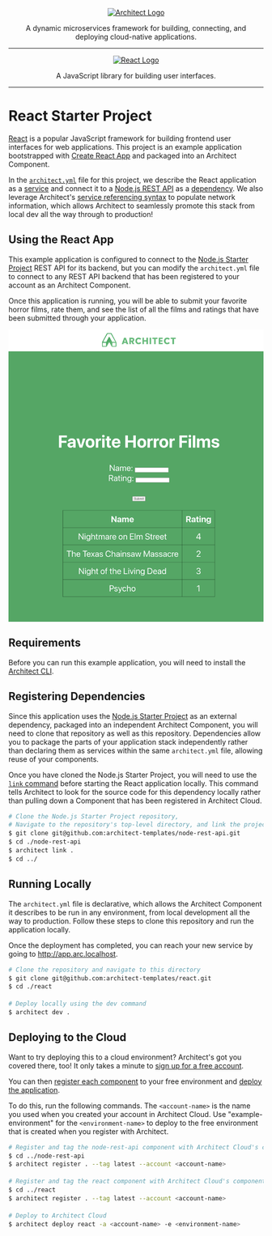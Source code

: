 <p align="center">
  <a href="//architect.io" target="blank"><img src="https://docs.architect.io/img/logo.svg" width="320" alt="Architect Logo" /></a>
</p>

<p align="center">
  A dynamic microservices framework for building, connecting, and deploying cloud-native applications.
</p>

---

<p align="center">
  <a href="//react.org" target="blank"><img src="https://create-react-app.dev/img/logo.svg" width="320" alt="React Logo" /></a>
</p>

<p align="center">
  A JavaScript library for building user interfaces.
</p>

---

# React Starter Project
[React](https://reactjs.org/) is a popular JavaScript framework for building frontend user interfaces for web applications. 
This project is an example application bootstrapped with [Create React App](https://github.com/facebook/create-react-app)
and packaged into an Architect Component.

In the [`architect.yml`](//docs.architect.io/components/architect-yml/n) file for this project, we describe the React application as 
a [service](https://docs.architect.io/components/services/) and connect it to a 
[Node.js REST API](https://github.com/architect-templates/node-rest-api) as a [dependency](https://docs.architect.io/components/dependencies/). 
We also leverage Architect's [service referencing syntax](//docs.architect.io/components/service-discovery/#service-referencing-syntax)
to populate network information, which allows Architect to seamlessly promote this stack from local dev all the way through to production!


## Using the React App
This example application is configured to connect to the [Node.js Starter Project](https://github.com/architect-templates/node-rest-api) 
REST API for its backend, but you can modify the `architect.yml` file to connect to any REST API backend that has been registered to your account as an
Architect Component.

Once this application is running, you will be able to submit your favorite horror films, rate them, and see the list 
of all the films and ratings that have been submitted through your application. 

<img align="center" src="./app-screenshot.png" alt="App Screenshot" />

## Requirements
Before you can run this example application, you will need to install the [Architect CLI](https://github.com/architect-team/architect-cli).

## Registering Dependencies
Since this application uses the [Node.js Starter Project](https://github.com/architect-templates/node-rest-api) as an external 
dependency, packaged into an independent Architect Component, you will need to clone that repository as well as this repository. 
Dependencies allow you to package the parts of your application stack independently rather than declaring them as services 
within the same `architect.yml` file, allowing
reuse of your components. 

Once you have cloned the Node.js Starter Project, you will need to use the [`link` command](https://docs.architect.io/deployments/local-environments/#local-registration)
before starting the React application locally. This command tells Architect to look for the source code for this dependency locally rather than pulling
down a Component that has been registered in Architect Cloud. 

```sh
# Clone the Node.js Starter Project repository, 
# Navigate to the repository's top-level directory, and link the project
$ git clone git@github.com:architect-templates/node-rest-api.git
$ cd ./node-rest-api
$ architect link .
$ cd ../
```

## Running Locally
The `architect.yml` file is declarative, which allows the Architect Component it describes to be run in any environment,
from local development all the way to production. Follow these steps to clone this repository and run the application
locally.

Once the deployment has completed, you can reach your new service by going to http://app.arc.localhost. 

```sh  
# Clone the repository and navigate to this directory
$ git clone git@github.com:architect-templates/react.git
$ cd ./react

# Deploy locally using the dev command
$ architect dev .
```
## Deploying to the Cloud

Want to try deploying this to a cloud environment? Architect's got you covered there, too! It only takes a minute to
[sign up for a free account](https://auth.architect.io/u/signup?state=hKFo2SAtSnhOdXljdy1nelBHb2NlajNhZkkybTlLOEJHcWRFeaFur3VuaXZlcnNhbC1sb2dpbqN0aWTZIFNCNEZUUFBHaWpBdlA3UVlVV0xFNk1rQVJvUHBzdF9Bo2NpZNkgbElwVzlmcTlJRlFCQmpUZ2xsaE42RUkwMVRYTWhSVm0).

You can then [register each component](https://docs.architect.io/getting-started/?_ga=2.19805311.635236263.1652126693-1328677302.1650395826#register-a-component)
to your free environment and [deploy the application](https://docs.architect.io/getting-started/introduction/#deploy-to-the-cloud). 

To do this, run the following commands.
The `<account-name>` is the name you used when you created your account in Architect Cloud. Use "example-environment" for
the `<environment-name>` to deploy to the free environment that is created when you register with Architect.

```sh
# Register and tag the node-rest-api component with Architect Cloud's component registry
$ cd ../node-rest-api
$ architect register . --tag latest --account <account-name>

# Register and tag the react component with Architect Cloud's component registry
$ cd ../react
$ architect register . --tag latest --account <account-name>

# Deploy to Architect Cloud
$ architect deploy react -a <account-name> -e <environment-name>
```
